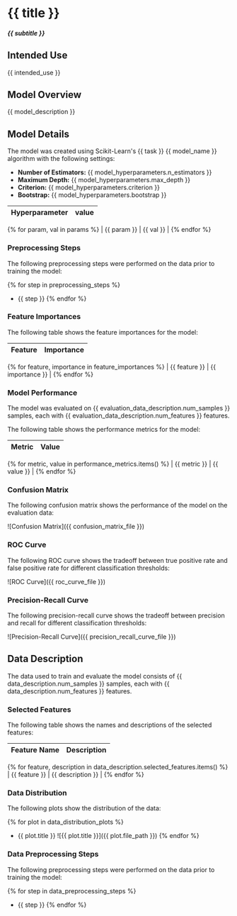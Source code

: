 # {{ title }}

##### {{ subtitle }}


## Intended Use

{{ intended_use }}


## Model Overview

{{ model_description }}


## Model Details

The model was created using Scikit-Learn's {{ task }} {{ model_name }} algorithm with the following settings:

- **Number of Estimators:** {{ model_hyperparameters.n_estimators }}
- **Maximum Depth:** {{ model_hyperparameters.max_depth }}
- **Criterion:** {{ model_hyperparameters.criterion }}
- **Bootstrap:** {{ model_hyperparameters.bootstrap }}

| Hyperparameter | value |
|---------|------------|
{% for param, val in params %}
| {{ param }} | {{ val }} |
{% endfor %}

### Preprocessing Steps

The following preprocessing steps were performed on the data prior to training the model:

{% for step in preprocessing_steps %}
- {{ step }}
{% endfor %}

### Feature Importances

The following table shows the feature importances for the model:

| Feature | Importance |
|---------|------------|
{% for feature, importance in feature_importances %}
| {{ feature }} | {{ importance }} |
{% endfor %}

### Model Performance

The model was evaluated on {{ evaluation_data_description.num_samples }} samples, each with {{ evaluation_data_description.num_features }} features.

The following table shows the performance metrics for the model:

| Metric | Value |
|--------|-------|
{% for metric, value in performance_metrics.items() %}
| {{ metric }} | {{ value }} |
{% endfor %}

### Confusion Matrix

The following confusion matrix shows the performance of the model on the evaluation data:

![Confusion Matrix]({{ confusion_matrix_file }})

### ROC Curve

The following ROC curve shows the tradeoff between true positive rate and false positive rate for different classification thresholds:

![ROC Curve]({{ roc_curve_file }})

### Precision-Recall Curve

The following precision-recall curve shows the tradeoff between precision and recall for different classification thresholds:

![Precision-Recall Curve]({{ precision_recall_curve_file }})

## Data Description

The data used to train and evaluate the model consists of {{ data_description.num_samples }} samples, each with {{ data_description.num_features }} features.

### Selected Features

The following table shows the names and descriptions of the selected features:

| Feature Name | Description |
|--------------|-------------|
{% for feature, description in data_description.selected_features.items() %}
| {{ feature }} | {{ description }} |
{% endfor %}

### Data Distribution

The following plots show the distribution of the data:

{% for plot in data_distribution_plots %}
- {{ plot.title }}
![{{ plot.title }}]({{ plot.file_path }})
{% endfor %}

### Data Preprocessing Steps

The following preprocessing steps were performed on the data prior to training the model:

{% for step in data_preprocessing_steps %}
- {{ step }}
{% endfor %}
